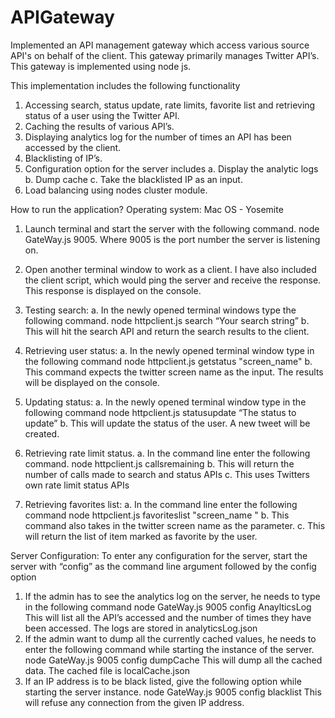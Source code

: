 # APIGatewayImplemented an API management gateway which access various source API's on behalf of the client. This gateway primarily manages Twitter API’s. This gateway is implemented using node js.This implementation includes the following functionality1.	Accessing search, status update, rate limits, favorite list and retrieving status of a user using the Twitter API.2.	Caching the results of various API’s.3.	Displaying analytics log for the number of times an API has been accessed by the client.4.	Blacklisting of IP’s.5.	Configuration option for the server includes 	a.	Display the analytic logs	b.	Dump cache	c.	Take the blacklisted IP as an input.6.	Load balancing using nodes cluster module.How to run the application?Operating system: Mac OS - Yosemite1.	Launch terminal and start the server with the following command.                node GateWay.js 9005. Where 9005 is the port number the server is listening on.2.	Open another terminal window to work as a client. I have also included the client script, which would ping the server and receive the response. This response is displayed on the console.3.	Testing search:	a.	In the newly opened terminal windows type the following command.    		      node httpclient.js search “Your search string”	b.	This will hit the search API and return the search results to the client.4.	Retrieving user status:	a.	In the newly opened terminal window type in the following command        		node httpclient.js getstatus "screen_name"	b.	This command expects the twitter screen name as the input. The results will be displayed on the console.5.	Updating status:	a.	In the newly opened terminal window type in the following command			node httpclient.js statusupdate “The status to update”	b.	This will update the status of the user.  A new tweet will be created.6.	Retrieving rate limit status.	a.	In the command line enter the following command.		node httpclient.js callsremaining	b.	This will return the number of calls made to search and status APIsc.	This uses Twitters own rate limit status APIs7.	Retrieving favorites list:	a.	In the command line enter the following command		node httpclient.js favoriteslist "screen_name "	b.	This command also takes in the twitter screen name as the parameter.	c.	This will return the list of item marked as favorite by the user.Server Configuration:To enter any configuration for the server, start the server with “config” as the command line argument followed by the config option1.	If the admin has to see the analytics log on the server, he needs to type in the following command			node GateWay.js 9005 config AnaylticsLog	This will list all the API’s accessed and the number of times they have been accessed. The logs are stored in analyticsLog.json2.	If the admin want to dump all the currently cached values, he needs to enter the following command while starting the instance of the server.			node GateWay.js 9005 config dumpCache 	This will dump all the cached data. The cached file is localCache.json3.	If an IP address is to be black listed, give the following option while starting the server instance.			node GateWay.js 9005 config blacklist <ip>	This will refuse any connection from the given IP address.
